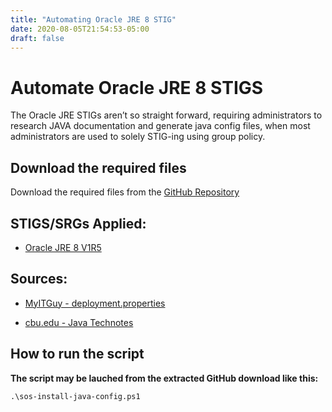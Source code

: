 ```yaml
---
title: "Automating Oracle JRE 8 STIG"
date: 2020-08-05T21:54:53-05:00
draft: false
---
```


# Automate Oracle JRE 8 STIGS

The Oracle JRE STIGs aren’t so straight forward, requiring administrators to research JAVA documentation and generate java config files, when most administrators are used to solely STIG-ing using group policy.

## Download the required files

Download the required files from the [GitHub Repository](https://github.com/simeononsecurity/JAVA-STIG-Script)

## STIGS/SRGs Applied:
- [Oracle JRE 8 V1R5](https://dl.dod.cyber.mil/wp-content/uploads/stigs/zip/U_Oracle_JRE_8_Windows_V1R5_STIG.zip)

## Sources:
- [MyITGuy - deployment.properties](https://gist.github.com/MyITGuy/9628895)

- [cbu.edu - Java Technotes](http://stu.cbu.edu/java/docs/technotes/guides/deploy/properties.html)

## How to run the script

**The script may be lauched from the extracted GitHub download like this:**

```
.\sos-install-java-config.ps1
```
